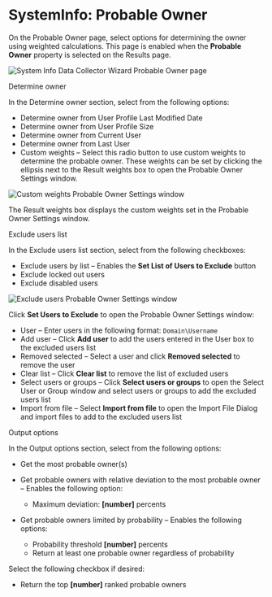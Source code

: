 # SystemInfo: Probable Owner

On the Probable Owner page, select options for determining the owner using weighted calculations.
This page is enabled when the **Probable Owner** property is selected on the Results page.

![System Info Data Collector Wizard Probable Owner page](/img/product_docs/accessanalyzer/11.6/accessanalyzer/admin/datacollector/exchangepublicfolder/probableowner.webp)

Determine owner

In the Determine owner section, select from the following options:

- Determine owner from User Profile Last Modified Date
- Determine owner from User Profile Size
- Determine owner from Current User
- Determine owner from Last User
- Custom weights – Select this radio button to use custom weights to determine the probable owner.
  These weights can be set by clicking the ellipsis next to the Result weights box to open the
  Probable Owner Settings window.

![Custom weights Probable Owner Settings window](/img/product_docs/accessanalyzer/11.6/accessanalyzer/admin/datacollector/systeminfo/customweights.webp)

The Result weights box displays the custom weights set in the Probable Owner Settings window.

Exclude users list

In the Exclude users list section, select from the following checkboxes:

- Exclude users by list – Enables the **Set List of Users to Exclude** button
- Exclude locked out users
- Exclude disabled users

![Exclude users Probable Owner Settings window](/img/product_docs/accessanalyzer/11.6/accessanalyzer/admin/datacollector/systeminfo/excludeusers.webp)

Click **Set Users to Exclude** to open the Probable Owner Settings window:

- User – Enter users in the following format: `Domain\Username`
- Add user – Click **Add user** to add the users entered in the User box to the excluded users list
- Removed selected – Select a user and click **Removed selected** to remove the user
- Clear list – Click **Clear list** to remove the list of excluded users
- Select users or groups – Click **Select users or groups** to open the Select User or Group window
  and select users or groups to add the excluded users list
- Import from file – Select **Import from file** to open the Import File Dialog and import files to
  add to the excluded users list

Output options

In the Output options section, select from the following options:

- Get the most probable owner(s)
- Get probable owners with relative deviation to the most probable owner – Enables the following
  option:

    - Maximum deviation: **[number]** percents

- Get probable owners limited by probability – Enables the following options:

    - Probability threshold **[number]** percents
    - Return at least one probable owner regardless of probability

Select the following checkbox if desired:

- Return the top **[number]** ranked probable owners
